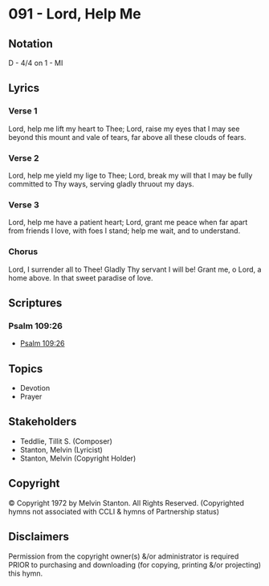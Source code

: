 # 091 - Lord, Help Me

## Notation

D - 4/4 on 1 - MI

## Lyrics

### Verse 1

Lord, help me lift my heart to Thee; Lord, raise my eyes that I may see beyond this mount and vale of tears, far above all these clouds of fears.

### Verse 2

Lord, help me yield my lige to Thee; Lord, break my will that I may be fully committed to Thy ways, serving gladly thruout my days.

### Verse 3

Lord, help me have a patient heart; Lord, grant me peace when far apart from friends I love, with foes I stand; help me wait, and to understand.

### Chorus

Lord, I surrender all to Thee! Gladly Thy servant I will be! Grant me, o Lord, a home above. In that sweet paradise of love.


## Scriptures

### Psalm 109:26

- [Psalm 109:26](https://www.biblegateway.com/passage/?search=Psalm%20109%3A26)


## Topics

- Devotion
- Prayer

## Stakeholders

- Teddlie, Tillit S. (Composer)
- Stanton, Melvin (Lyricist)
- Stanton, Melvin (Copyright Holder)

## Copyright

© Copyright 1972 by Melvin Stanton. All Rights Reserved.
(Copyrighted hymns not associated with CCLI & hymns of Partnership status)

## Disclaimers

Permission from the copyright owner(s) &/or administrator is required PRIOR to purchasing and downloading (for copying, printing &/or projecting) this hymn.

